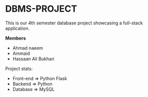 # DBMS-PROJECT

This is our 4th semester database project showcasing a full-stack application.

**Members**
  * Ahmad naeem
  * Ammaid
  * Hassaan Ali Bukhari

    
Project stats:

 * Front-end => Python Flask
 * Backend => Python
 * Database => MySQL
